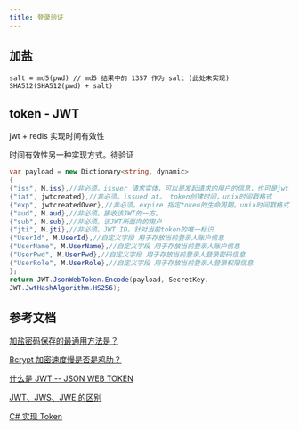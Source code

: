 ```yaml
---
title: 登录验证
---
```


## 加盐

```
salt = md5(pwd) // md5 结果中的 1357 作为 salt (此处未实现)
SHA512(SHA512(pwd) + salt)

```

## token - JWT

jwt + redis 实现时间有效性

时间有效性另一种实现方式。待验证

```c#
var payload = new Dictionary<string, dynamic>
{
{"iss", M.iss},//非必须。issuer 请求实体，可以是发起请求的用户的信息，也可是jwt的签发者。
{"iat", jwtcreated},//非必须。issued at。 token创建时间，unix时间戳格式
{"exp", jwtcreatedOver},//非必须。expire 指定token的生命周期。unix时间戳格式
{"aud", M.aud},//非必须。接收该JWT的一方。
{"sub", M.sub},//非必须。该JWT所面向的用户
{"jti", M.jti},//非必须。JWT ID。针对当前token的唯一标识
{"UserId", M.UserId},//自定义字段 用于存放当前登录人账户信息
{"UserName", M.UserName},//自定义字段 用于存放当前登录人账户信息
{"UserPwd", M.UserPwd},//自定义字段 用于存放当前登录人登录密码信息
{"UserRole", M.UserRole},//自定义字段 用于存放当前登录人登录权限信息
};
return JWT.JsonWebToken.Encode(payload, SecretKey,
JWT.JwtHashAlgorithm.HS256);

```

## 参考文档

[加盐密码保存的最通用方法是？](https://www.zhihu.com/question/20299384)

[Bcrypt 加密速度慢是否是鸡肋？](https://www.php.cn/php-weizijiaocheng-105725.html)

[什么是 JWT -- JSON WEB TOKEN](https://www.jianshu.com/p/576dbf44b2ae)

[JWT、JWS、JWE 的区别](https://cloud.tencent.com/developer/article/1460770)

[C# 实现 Token](https://www.cnblogs.com/ckfuture/p/14516741.html)
